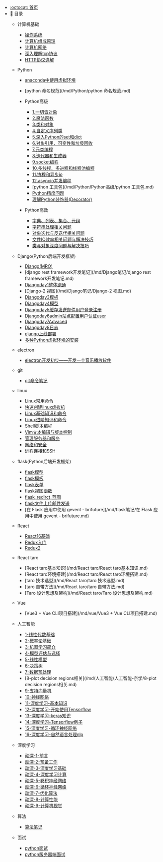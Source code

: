 - [:octocat: 首页](/README)
- :memo: 目录
   - 计算机基础
   
       - [操作系统](/md/计算机基础/操作系统.md)
       - [计算机组成原理](/md/计算机基础/计算机组成原理.md)
       - [计算机网络](/md/计算机基础/计算机网络.md)
       - [深入理解tcp协议](/md/计算机基础/深入理解tcp协议.md)
       - [HTTP协议详解](/md/计算机基础/HTTP协议详解.md)
   - Python
       - [anaconda中使用虚拟环境](/md/Python/anaconda中使用虚拟环境.md)
       - [python 命名规范](/md/Python/python 命名规范.md)
       - Python高级
           - [1.一切皆对象](/md/Python/Python高级/1.一切皆对象.md)
           - [2.魔法函数](/md/Python/Python高级/2.魔法函数.md)
           - [3.类和对象](/md/Python/Python高级/3.类和对象.md)
           - [4.自定义序列类](/md/Python/Python高级/4.自定义序列类.md)
           - [5.深入Python的set和dict](/md/Python/Python高级/5.深入Python的set和dict.md)
           - [6.对象引用、可变性和垃圾回收](/md/Python/Python高级/6.对象引用、可变性和垃圾回收.md)
           - [7.元类编程](/md/Python/Python高级/7.元类编程.md)
           - [8.迭代器和生成器](/md/Python/Python高级/8.迭代器和生成器.md)
           - [9.socket编程](/md/Python/Python高级/9.socket编程.md)
           - [10.多线程、多进程和线程池编程](/md/Python/Python高级/10.多线程、多进程和线程池编程.md)
           - [11.协程和异步io](/md/Python/Python高级/11.协程和异步io.md)
           - [12.asyncio并发编程](/md/Python/Python高级/12.asyncio并发编程.md)
           - [python 工具包](/md/Python/Python高级/python 工具包.md)
           - [Python精度问题](/md/Python/Python高级/Python精度问题.md)
           - [理解Python装饰器(Decorator)](/md/Python/Python高级/理解Python装饰器(Decorator).md)

       - Python高效
           - [字典、列表、集合、元组](/md/Python/Python高效/字典、列表、集合、元组.md)
           - [字符串处理相关问题](/md/Python/Python高效/字符串处理相关问题.md)
           - [对象迭代与反迭代相关问题](/md/Python/Python高效/对象迭代与反迭代相关问题.md)
           - [文件IO效率相关问题与解决技巧](/md/Python/Python高效/文件IO效率相关问题与解决技巧.md)
           - [类与对象深度问题与解决技巧](/md/Python/Python高效/类与对象深度问题与解决技巧.md)

   - Django(Python后端开发框架)
   
       - [Django(MRO)](/md/Django笔记/Django(MRO).md)
       - [django rest framework开发笔记](/md/Django笔记/django rest framework开发笔记.md)
       - [Djangoday1整体跑通](/md/Django笔记/Djangoday1整体跑通.md)
       - [Django-2 视图](/md/Django笔记/Django-2 视图.md)
       - [Djangoday3模板](/md/Django笔记/Djangoday3模板.md)
       - [Djangoday4模型](/md/Django笔记/Djangoday4模型.md)
       - [Djangoday5缓存发送邮件用户登录注册](/md/Django笔记/Djangoday5缓存发送邮件用户登录注册.md)
       - [Djangoday6admin站点配置用户认证user](/md/Django笔记/Djangoday6admin站点配置用户认证user.md)
       - [Djangoday7Advaced](/md/Django笔记/Djangoday7Advaced.md)
       - [Djangoday8日志](/md/Django笔记/Djangoday8日志.md)
       - [django上线部署](/md/Django笔记/django上线部署.md)
       - [多种Python虚拟环境的安装](/md/Django笔记/多种Python虚拟环境的安装.md)
   - electron
       - [electron开发初步——开发一个音乐播放软件](/md/electron/electron开发初步——开发一个音乐播放软件.md)
   - git
     - [git命令笔记](/md/git/git命令笔记.md)
   
   - linux
       - [Linux常用命令](/md/linux/Linux常用命令.md)
       - [快速创建linux虚拟机](/md/linux/快速创建linux虚拟机.md)
       - [Linux基础知识和命令](/md/linux/Linux核心技能与应用/Linux基础知识和命令.md)
       - [Linux进阶知识和命令](/md/linux/Linux核心技能与应用/Linux进阶知识和命令.md)
       - [Shell脚本编程](/md/linux/Linux核心技能与应用/Shell脚本编程.md)
       - [Vim文本编辑与版本控制](/md/linux/Linux核心技能与应用/Vim文本编辑与版本控制.md)
       - [管理服务器和服务](/md/linux/Linux核心技能与应用/管理服务器和服务.md)
       - [网络和安全](/md/linux/Linux核心技能与应用/网络和安全.md)
       - [远程连接和SSH](/md/linux/Linux核心技能与应用/远程连接和SSH.md)
   
   - flask(Python后端开发框架)
       - [flask模型](/md/flask笔记/flask模型.md)
       - [flask模板](/md/flask笔记/flask模板.md)
       - [flask表单](/md/flask笔记/flask表单.md)
       - [flask视图函数](/md/flask笔记/flask视图函数.md)
       - [flask_redirct_蓝图](/md/flask笔记/flask_redirct_蓝图.md)
       - [flask文件上传邮件发送](/md/flask笔记/flask文件上传邮件发送.md)
       - [在 Flask 应用中使用 gevent - brifuture](/md/flask笔记/在 Flask 应用中使用 gevent - brifuture.md)
   - React
       - [React16基础](/md/React/React基础（技术胖）/React16基础.md)
       - [Redux入门](/md/React/React基础（技术胖）/Redux入门.md)
       - [Redux2](/md/React/React基础（技术胖）/Redux2.md)

   - React taro
       - [React taro基本知识](/md/React taro/React taro基本知识.md)
       - [React taro环境搭建](/md/React taro/React taro环境搭建.md)
       - [taro 技术选型](/md/React taro/taro 技术选型.md)
       - [taro 自带方法](/md/React taro/taro 自带方法.md)
       - [Taro 设计思想及架构](/md/React taro/Taro 设计思想及架构.md)

   - Vue
       - [Vue3 + Vue CLI项目搭建](/md/vue/Vue3 + Vue CLI项目搭建.md)

   - 人工智能
       - [1-线性代数基础](/md/人工智能/人工智能-奈学/1-线性代数基础.md)
       - [2-概率论基础](/md/人工智能/人工智能-奈学/2-概率论基础.md)
       - [3-机器学习简介](/md/人工智能/人工智能-奈学/3-机器学习简介.md)
       - [4-模型评估与选择](/md/人工智能/人工智能-奈学/4-模型评估与选择.md)
       - [5-线性模型](/md/人工智能/人工智能-奈学/5-线性模型.md)
       - [6-决策树](/md/人工智能/人工智能-奈学/6-决策树.md)
       - [7-数据预处理](/md/人工智能/人工智能-奈学/7-数据预处理.md)
       - [8-plot decision regions相关](/md/人工智能/人工智能-奈学/8-plot decision regions相关.md)
       - [9-支持向量机](/md/人工智能/人工智能-奈学/9-支持向量机.md)
       - [10-神经网络](/md/人工智能/人工智能-奈学/10-神经网络.md)
       - [11-深度学习-基本知识](/md/人工智能/人工智能-奈学/11-深度学习-基本知识.md)
       - [12-深度学习-开始使用Tensorflow](/md/人工智能/人工智能-奈学/12-深度学习-开始使用Tensorflow.md)
       - [13-深度学习-keras知识](/md/人工智能/人工智能-奈学/13-深度学习-keras知识.md)
       - [14-深度学习-Tensorflow例子](/md/人工智能/人工智能-奈学/14-深度学习-Tensorflow例子.md)
       - [15-深度学习-循环神经网络](/md/人工智能/人工智能-奈学/15-深度学习-循环神经网络.md)
       - [16-深度学习-自然语言处理nlp](/md/人工智能/人工智能-奈学/16-深度学习-自然语言处理nlp.md)

   - 深度学习
       - [动深-1-前言](/md/人工智能/动手学深度学习/动深-1-前言.md)
       - [动深-2-预备工作](/md/人工智能/动手学深度学习/动深-2-预备工作.md)
       - [动深-3-深度学习基础](/md/人工智能/动手学深度学习/动深-3-深度学习基础.md)
       - [动深-4-深度学习计算](/md/人工智能/动手学深度学习/动深-4-深度学习计算.md)
       - [动深-5-卷积神经网络](/md/人工智能/动手学深度学习/动深-5-卷积神经网络.md)
       - [动深-6-循环神经网络](/md/人工智能/动手学深度学习/动深-6-循环神经网络.md)
       - [动深-7-优化算法](/md/人工智能/动手学深度学习/动深-7-优化算法.md)
       - [动深-8-计算性能](/md/人工智能/动手学深度学习/动深-8-计算性能.md)
       - [动深-9-计算机视觉](/md/人工智能/动手学深度学习/动深-9-计算机视觉.md)
   - 算法
       - [算法笔记](/md/算法/左神从0学算法/算法笔记.md)
   - 面试
   
       - [python面试](/md/面试/python面试.md)
       - [python服务器端面试](/md/面试/python服务器端面试.md)
   
